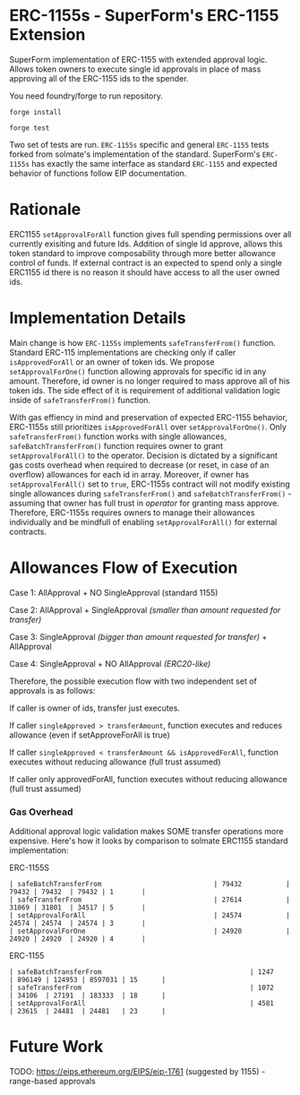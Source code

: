 # ERC-1155s - SuperForm's ERC-1155 Extension

SuperForm implementation of ERC-1155 with extended approval logic. Allows token owners to execute single id approvals in place of mass approving all of the ERC-1155 ids to the spender.

You need foundry/forge to run repository.

`forge install`

`forge test`

Two set of tests are run. `ERC-1155s` specific and general `ERC-1155` tests forked from solmate's implementation of the standard. SuperForm's `ERC-1155s` has exactly the same interface as standard `ERC-1155` and expected behavior of functions follow EIP documentation.

# Rationale

ERC1155 `setApprovalForAll` function gives full spending permissions over all currently exisiting and future Ids. Addition of single Id approve, allows this token standard to improve composability through more better allowance control of funds. If external contract is an expected to spend only a single ERC1155 id there is no reason it should have access to all the user owned ids.

# Implementation Details

Main change is how `ERC-1155s` implements `safeTransferFrom()` function. Standard ERC-115 implementations are checking only if caller `isApprovedForAll` or an owner of token ids. We propose `setApprovalForOne()` function allowing approvals for specific id in any amount. Therefore, id owner is no longer required to mass approve all of his token ids. The side effect of it is requirement of additional validation logic inside of `safeTransferFrom()` function.

With gas effiency in mind and preservation of expected ERC-1155 behavior, ERC-1155s still prioritizes `isApprovedForAll` over `setApprovalForOne()`. Only `safeTransferFrom()` function works with single allowances, `safeBatchTransferFrom()` function requires owner to grant `setApprovalForAll()` to the operator. Decision is dictated by a significant gas costs overhead when required to decrease (or reset, in case of an overflow) allowances for each id in array. Moreover, if owner has `setApprovalForAll()` set to `true`, ERC-1155s contract will not modify existing single allowances during `safeTransferFrom()` and `safeBatchTransferFrom()` - assuming that owner has full trust in _operator_ for granting mass approve. Therefore, ERC-1155s requires owners to manage their allowances individually and be mindfull of enabling `setApprovalForAll()` for external contracts.

# Allowances Flow of Execution

Case 1: AllApproval + NO SingleApproval (standard 1155)

Case 2: AllApproval + SingleApproval _(smaller than amount requested for transfer)_

Case 3: SingleApproval _(bigger than amount requested for transfer)_ + AllApproval

Case 4: SingleApproval + NO AllApproval _(ERC20-like)_

Therefore, the possible execution flow with two independent set of approvals is as follows:

If caller is owner of ids, transfer just executes.

If caller `singleApproved > transferAmount`, function executes and reduces allowance (even if setApproveForAll is true)

If caller `singleApproved < transferAmount && isApprovedForAll`, function executes without reducing allowance (full trust assumed)

If caller only approvedForAll, function executes without reducing allowance (full trust assumed)

### Gas Overhead

Additional approval logic validation makes SOME transfer operations more expensive. Here's how it looks by comparison to solmate ERC1155 standard implementation:

ERC-1155S

```
| safeBatchTransferFrom                            | 79432           | 79432 | 79432  | 79432 | 1       |
| safeTransferFrom                                 | 27614           | 31069 | 31801  | 34517 | 5       |
| setApprovalForAll                                | 24574           | 24574 | 24574  | 24574 | 3       |
| setApprovalForOne                                | 24920           | 24920 | 24920  | 24920 | 4       |
```

ERC-1155

```
| safeBatchTransferFrom                                     | 1247            | 896149 | 124953 | 8597031 | 15      |
| safeTransferFrom                                          | 1072            | 34106  | 27191  | 183333  | 18      |
| setApprovalForAll                                         | 4581            | 23615  | 24481  | 24481   | 23      |
```

# Future Work

TODO: https://eips.ethereum.org/EIPS/eip-1761 (suggested by 1155) - range-based approvals
